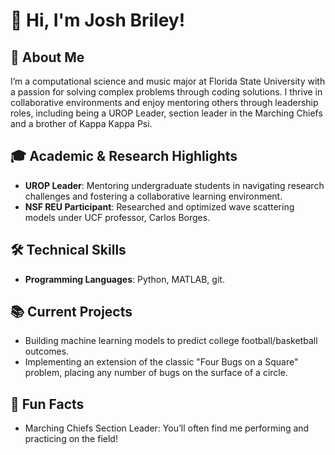 # 👋 Hi, I'm Josh Briley!  

## 🚀 About Me  
I’m a computational science and music major at Florida State University with a passion for solving complex problems through coding solutions. I thrive in collaborative environments and enjoy mentoring others through leadership roles, including being a UROP Leader, section leader in the Marching Chiefs and a brother of Kappa Kappa Psi.  

## 🎓 Academic & Research Highlights  
- **UROP Leader**: Mentoring undergraduate students in navigating research challenges and fostering a collaborative learning environment.  
- **NSF REU Participant**: Researched and optimized wave scattering models under UCF professor, Carlos Borges.  

## 🛠️ Technical Skills  
- **Programming Languages**: Python, MATLAB, git.

## 📚 Current Projects  
- Building machine learning models to predict college football/basketball outcomes.
- Implementing an extension of the classic "Four Bugs on a Square" problem, placing any number of bugs on the surface of a circle. 

## 🌟 Fun Facts  
- Marching Chiefs Section Leader: You’ll often find me performing and practicing on the field!  

<!---
joshbriley/joshbriley is a ✨ special ✨ repository because its `README.md` (this file) appears on your GitHub profile.
You can click the Preview link to take a look at your changes.
--->
